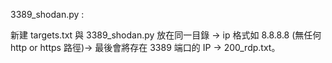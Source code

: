 3389_shodan.py :

新建 targets.txt 與 3389_shodan.py 放在同一目錄 -> ip 格式如 8.8.8.8 (無任何 http or https 路徑)-> 最後會將存在 3389 端口的 IP -> 200_rdp.txt。
